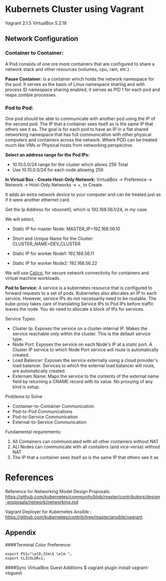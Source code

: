 # Kubernets Cluster using Vagrant
Vagrant 2.1.5
VirtualBox 5.2.18

## Network Configuration
### Container to Container:
A Pod consists of one ore more containers that are configured to share a network stack and other resources (volumes, cpu, ram, etc.). 

**Pause Container:**  is a container which holds the network namespace for the pod. It serves as the basis of Linux namespace sharing and with process ID namespace sharing enabled, it serves as PID 1 for each pod and reaps zombie processes.

### Pod to Pod:
One pod should be able to communicate with another pod using the IP of the second pod. The IP that a container sees itself as is the same IP that others see it as. The goal is for each pod to have an IP in a flat shared networking namespace that has full communication with other physical computers and containers across the network. Where POD can be treated much like VMs or Physical hosts from networking perspective.

**Select an address range for the Pod IPs:**
- 10.10.0.0/24 range for the cluster which allows 256 Total
- Use 10.10.0.0/24 for each node allowing 256

**In Virtual Box - Create Host-Only Network:** VirtualBox -> Preference -> Network -> Host-Only Networks -> +, to Create.

It adds an extra network device to your computer and can be treated just as if it were another ethernet card.

Get the Ip Address for vboxnet0, which is 192.168.56.1/24, in my case.

We will select, 
- Static IP for master Node: MASTER_IP=192.168.56.10
- Short and Unique Name for the Cluster: CLUSTER_NAME=DEV_CLUSTER

- Static IP for worker Node1: 192.168.56.11
- Static IP for worker Node2: 192.168.56.22

We will use [Calico](https://docs.projectcalico.org/v3.2/introduction/), for secure network connectivity for containers and virtual machine workloads.


**Pod to Service:** A service is a kubernetes resource that is configured to forward requests to a set of pods. Kubernetes also allocates an IP to each service. However, service IPs do not necessarily need to be routable. The kube-proxy takes care of translating Service IPs to Pod IPs before traffic leaves the node. You do need to allocate a block of IPs for services.

Service Types:
- Cluster Ip: Exposes the service on a cluster-internal IP. Makes the service reachable only within the cluster. This is the default service type.
- Node Port: Exposes the service on each Node's IP at a static port. A Cluster IP service to which Node Port service will route is automatically created.
- Load Balancer: Exposes the service externally using a cloud provider's load balancer. Services to which the external load balancer will route, are automatically created. 
- Externam Name: Maps the service to the contents of the external name field by returning a CNAME record with its value. No proxying of any kind is setup.


Problems to Solve
- Container-to-Container Communication
- Pod-to-Pod Communications
- Pod-to-Service Communication
- External-to-Service Communication

Fundamental requirements:
1. All Containers can communicated with all other containers without NAT
2. ALl Nodes can communicate with all contailers (and vice-versa) without NAT
3. The IP that a container sees itself as is the same IP that others see it as
















# References
Reference for Networking Model Design Proposals: https://github.com/kubernetes/community/blob/master/contributors/design-proposals/network/networking.md 

Vagrant Deployer for Kubernetes Ansible : https://github.com/kubernetes/contrib/tree/master/ansible/vagrant


## Appendix
####Terminal Color Preference:
```
export PS1="\e[0;32m\$ \e[m ";
export CLICOLOR=1;
```

####Sync VirtualBox Guest Additions
$ vagrant plugin install vagrant-vbguest 

